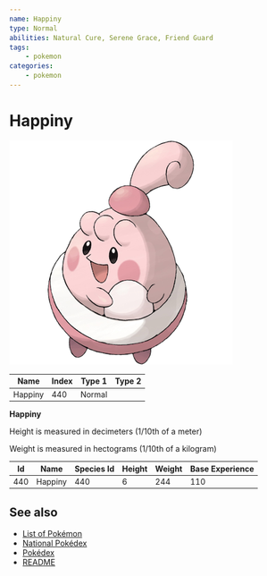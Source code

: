 ```yaml
---
name: Happiny
type: Normal
abilities: Natural Cure, Serene Grace, Friend Guard
tags:
    - pokemon
categories:
    - pokemon
---
```


# Happiny


![Happiny](images/440.png)

| **Name** | **Index** | **Type 1** | **Type 2** |
|----|----|----|----|
| Happiny | 440 | Normal  |  |

**Happiny** 


Height is measured in decimeters (1/10th of a meter)

Weight is measured in hectograms (1/10th of a kilogram)

| **Id** | **Name** | **Species Id** | **Height** | **Weight** | **Base Experience** |
|--------|----------|----------------|------------|------------|---------------------|
| 440 | Happiny | 440 | 6 | 244 | 110 |


## See also

- [List of Pokémon](../pokemon.md)
- [National Pokédex](../national_pokedex.md)
- [Pokédex](../pokedex.md)
- [README](../README.md)
